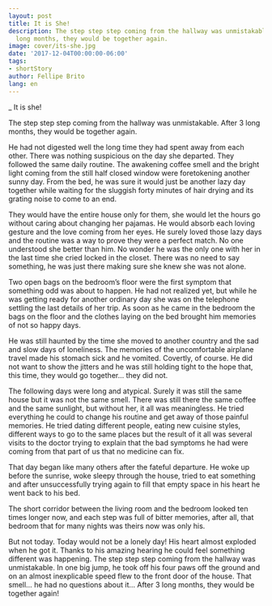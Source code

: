 ```yaml
---
layout: post
title: It is She!
description: The step step step coming from the hallway was unmistakable. After 3
  long months, they would be together again.
image: cover/its-she.jpg
date: '2017-12-04T00:00:00-06:00'
tags:
- shortStory
author: Fellipe Brito
lang: en
---
```


_ It is she!

The step step step coming from the hallway was unmistakable. After 3 long
months, they would be together again.

He had not digested well the long time they had spent away from each other.
There was nothing suspicious on the day she departed. They followed the same
daily routine. The awakening coffee smell and the bright light coming from the
still half closed window were foretokening another sunny day. From the bed, he
was sure it would just be another lazy day together while waiting for the
sluggish forty minutes of hair drying and its grating noise to come to an end.

They would have the entire house only for them, she would let the hours go
without caring about changing her pajamas. He would absorb each loving gesture
and the love coming from her eyes. He surely loved those lazy days and the
routine was a way to prove they were a perfect match. No one understood she
better than him. No wonder he was the only one with her in the last time she
cried locked in the closet. There was no need to say something, he was just
there making sure she knew she was not alone.

Two open bags on the bedroom’s floor were the first symptom that something odd
was about to happen. He had not realized yet, but while he was getting ready
for another ordinary day she was on the telephone settling the last details of
her trip. As soon as he came in the bedroom the bags on the floor and the
clothes laying on the bed brought him memories of not so happy days.

He was still haunted by the time she moved to another country and the sad and
slow days of loneliness. The memories of the uncomfortable airplane travel
made his stomach sick and he vomited. Covertly, of course. He did not want to
show the jitters and he was still holding tight to the hope that, this time,
they would go together… they did not.

The following days were long and atypical. Surely it was still the same house
but it was not the same smell. There was still there the same coffee and the
same sunlight, but without her, it all was meaningless. He tried everything he
could to change his routine and get away of those painful memories. He tried
dating different people, eating new cuisine styles, different ways to go to
the same places but the result of it all was several visits to the doctor
trying to explain that the bad symptoms he had were coming from that part of
us that no medicine can fix.

That day began like many others after the fateful departure. He woke up before
the sunrise, woke sleepy through the house, tried to eat something and after
unsuccessfully trying again to fill that empty space in his heart he went back
to his bed.

The short corridor between the living room and the bedroom looked ten times
longer now, and each step was full of bitter memories, after all, that bedroom
that for many nights was theirs now was only his.

But not today. Today would not be a lonely day! His heart almost exploded when
he got it. Thanks to his amazing hearing he could feel something different was
happening. The step step step coming from the hallway was unmistakable. In one
big jump, he took off his four paws off the ground and on an almost
inexplicable speed flew to the front door of the house. That smell… he had no
questions about it… After 3 long months, they would be together again!

